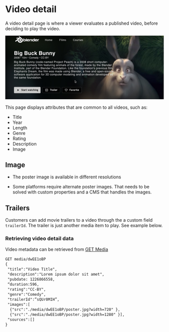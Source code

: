 # Video detail

A video detail page is where a viewer evaluates a published video, before deciding to play the video. 

![Video detail](./img/video-detail.jpg)

This page displays attributes that are common to all videos, such as:

- Title
- Year
- Length
- Genre
- Rating
- Description
- Image

## Image

- The poster image is available in different resolutions

- Some platforms require alternate poster images. That needs to be solved with custom properties and a CMS that handles the images.

## Trailers

Customers can add movie trailers to a video through the a custom field  `trailerId`. The trailer is just another media item to play. See example below.

### Retrieving video detail data

Video metadata can be retrieved from [GET Media](https://developer.jwplayer.com/jwplayer/reference/get_v2-media-media-id) 

```
GET media/dwEE1oBP
{
 "title":"Video Title",
 "description":"Lorem ipsum dolor sit amet", 
 "pubdate: 1226866558, 
 “duration:596, 
 "rating":"CC-BY",
 "genre":"Comedy",
 "trailerId":”sQUr0MIH”, 
 "images":[
  {"src":"./media/dwEE1oBP/poster.jpg?width=720" },  
  {"src":"./media/dwEE1oBP/poster.jpg?width=1280" }], 
 "sources":[]
}
```
